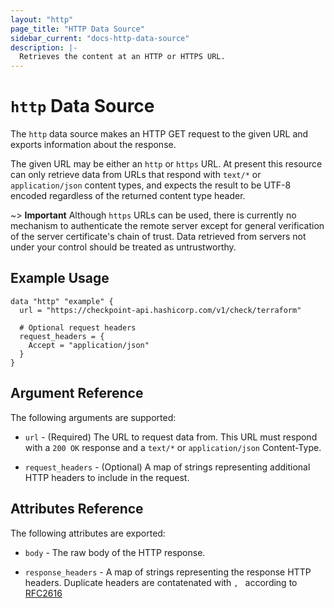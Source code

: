 ```yaml
---
layout: "http"
page_title: "HTTP Data Source"
sidebar_current: "docs-http-data-source"
description: |-
  Retrieves the content at an HTTP or HTTPS URL.
---
```


# `http` Data Source

The `http` data source makes an HTTP GET request to the given URL and exports
information about the response.

The given URL may be either an `http` or `https` URL. At present this resource
can only retrieve data from URLs that respond with `text/*` or
`application/json` content types, and expects the result to be UTF-8 encoded
regardless of the returned content type header.

~> **Important** Although `https` URLs can be used, there is currently no
mechanism to authenticate the remote server except for general verification of
the server certificate's chain of trust. Data retrieved from servers not under
your control should be treated as untrustworthy.

## Example Usage

```hcl
data "http" "example" {
  url = "https://checkpoint-api.hashicorp.com/v1/check/terraform"

  # Optional request headers
  request_headers = {
    Accept = "application/json"
  }
}
```

## Argument Reference

The following arguments are supported:

* `url` - (Required) The URL to request data from. This URL must respond with
  a `200 OK` response and a `text/*` or `application/json` Content-Type.

* `request_headers` - (Optional) A map of strings representing additional HTTP
  headers to include in the request.

## Attributes Reference

The following attributes are exported:

* `body` - The raw body of the HTTP response.

* `response_headers` - A map of strings representing the response HTTP headers.
  Duplicate headers are contatenated with `, ` according to
  [RFC2616](https://www.w3.org/Protocols/rfc2616/rfc2616-sec4.html#sec4.2)
